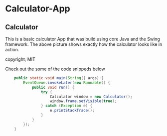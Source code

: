 # Calculator-App

## Calculator

This is a basic calculator App that was build using core Java and the Swing framework. The above picture shows exactly how the  calculator looks like in action.

copyright;  MIT

Check out the some of the code snippeds below 


```java
	public static void main(String[] args) {
		EventQueue.invokeLater(new Runnable() {
			public void run() {
				try {
					Calculator window = new Calculator();
					window.frame.setVisible(true);
				} catch (Exception e) {
					e.printStackTrace();
				}
			}
		});
	}
  ```
